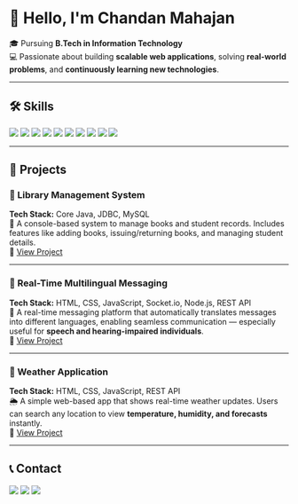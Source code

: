 # 👋 Hello, I'm Chandan Mahajan  

🎓 Pursuing **B.Tech in Information Technology**  
💻 Passionate about building **scalable web applications**, solving **real-world problems**, and **continuously learning new technologies**.  

---

## 🛠️ Skills  
<div>
    <img src="https://img.shields.io/badge/-Core%20Java-007396?&style=for-the-badge&logo=java&logoColor=white" />
    <img src="https://img.shields.io/badge/-JDBC-323330?&style=for-the-badge&logo=oracle&logoColor=white" />
    <img src="https://img.shields.io/badge/-MySQL-4479A1?&style=for-the-badge&logo=mysql&logoColor=white" />
    <img src="https://img.shields.io/badge/-HTML5-E34F26?&style=for-the-badge&logo=html5&logoColor=white" />
    <img src="https://img.shields.io/badge/-CSS3-1572B6?&style=for-the-badge&logo=css3&logoColor=white" />
    <img src="https://img.shields.io/badge/-JavaScript-F7DF1E?&style=for-the-badge&logo=javascript&logoColor=black" />
    <img src="https://img.shields.io/badge/-Node.js-339933?&style=for-the-badge&logo=node.js&logoColor=white" />
    <img src="https://img.shields.io/badge/-AJAX-005571?&style=for-the-badge&logo=fastapi&logoColor=white" />
    <img src="https://img.shields.io/badge/-JSON-000000?&style=for-the-badge&logo=json&logoColor=white" />
    <img src="https://img.shields.io/badge/-REST%20API-02569B?&style=for-the-badge&logo=api&logoColor=white" />
</div>  

---

## 📂 Projects  

### 🔹 Library Management System  
**Tech Stack:** Core Java, JDBC, MySQL  
📖 A console-based system to manage books and student records. Includes features like adding books, issuing/returning books, and managing student details.  
🔗 [View Project](https://github.com/chandanmahajan-04)  

---

### 🔹 Real-Time Multilingual Messaging  
**Tech Stack:** HTML, CSS, JavaScript, Socket.io, Node.js, REST API  
💬 A real-time messaging platform that automatically translates messages into different languages, enabling seamless communication — especially useful for **speech and hearing-impaired individuals**.  
🔗 [View Project](https://github.com/chandanmahajan-04)  

---

### 🔹 Weather Application  
**Tech Stack:** HTML, CSS, JavaScript, REST API  
🌦️ A simple web-based app that shows real-time weather updates. Users can search any location to view **temperature, humidity, and forecasts** instantly.  
🔗 [View Project](https://github.com/chandanmahajan-04)  

---

## 📞 Contact  
<div>
<a href="https://www.linkedin.com/in/chandan-mahajan-751790254/"><img src="https://img.shields.io/badge/-LinkedIn-0072b1?&style=for-the-badge&logo=linkedin&logoColor=white" /></a>
<a href="mailto:chandanmahajan2003@gmail.com"><img src="https://img.shields.io/badge/-Email-D14836?&style=for-the-badge&logo=gmail&logoColor=white" /></a>
<a href="https://github.com/chandanmahajan-04"><img src="https://img.shields.io/badge/-GitHub-181717?&style=for-the-badge&logo=github&logoColor=white" /></a>
</div>
